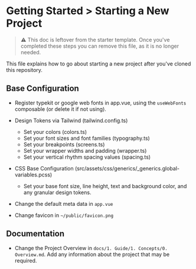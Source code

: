 # Getting Started > Starting a New Project

> ⚠️ This doc is leftover from the starter template. Once you've completed these steps
> you can remove this file, as it is no longer needed.

This file explains how to go about starting a new project after you've cloned this repository.

## Base Configuration

- Register typekit or google web fonts in app.vue, using the `useWebFonts` composable (or delete it if not using).

- Design Tokens via Tailwind (tailwind.config.ts)
  - Set your colors (colors.ts)
  - Set your font sizes and font families (typography.ts)
  - Set your breakpoints (screens.ts)
  - Set your wrapper widths and padding (wrapper.ts)
  - Set your vertical rhythm spacing values (spacing.ts)
  
- CSS Base Configuration (src/assets/css/generics/_generics.global-variables.pcss)
  - Set your base font size, line height, text and background color, and any granular design tokens.

- Change the default meta data in `app.vue`

- Change favicon in `~/public/favicon.png`

## Documentation

- Change the Project Overview in `docs/1. Guide/1. Concepts/0. Overview.md`. Add any information about the project that may be required.

